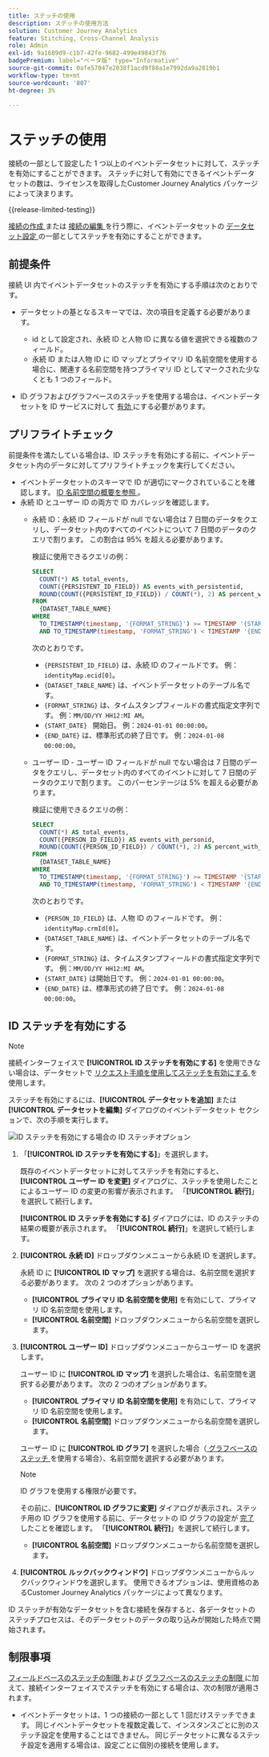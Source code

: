 ```yaml
---
title: ステッチの使用
description: ステッチの使用方法
solution: Customer Journey Analytics
feature: Stitching, Cross-Channel Analysis
role: Admin
exl-id: 9a1689d9-c1b7-42fe-9682-499e49843f76
badgePremium: label="ベータ版" type="Informative"
source-git-commit: 0afe57047e2038f1acd9f88a1e7992da9a2819b1
workflow-type: tm+mt
source-wordcount: '807'
ht-degree: 3%

---
```


# ステッチの使用

接続の一部として設定した 1 つ以上のイベントデータセットに対して、ステッチを有効にすることができます。 ステッチに対して有効にできるイベントデータセットの数は、ライセンスを取得したCustomer Journey Analytics パッケージによって決まります。

{{release-limited-testing}}

[ 接続の作成 ](/help/connections/create-connection.md#dataset-settings) または [ 接続の編集 ](/help/connections/create-connection.md) を行う際に、イベントデータセットの [ データセット設定 ](/help/connections/manage-connections.md#edit-a-connection) の一部としてステッチを有効にすることができます。

## 前提条件

接続 UI 内でイベントデータセットのステッチを有効にする手順は次のとおりです。

* データセットの基となるスキーマでは、次の項目を定義する必要があります。

   * id として設定され、永続 ID と人物 ID に異なる値を選択できる複数のフィールド。
   * 永続 ID または人物 ID に ID マップとプライマリ ID 名前空間を使用する場合に、関連する名前空間を持つプライマリ ID としてマークされた少なくとも 1 つのフィールド。

* ID グラフおよびグラフベースのステッチを使用する場合は、イベントデータセットを ID サービスに対して [ 有効 ](/help/stitching/faq.md#enable-a-dataset-for-the-identity-service) にする必要があります。


## プリフライトチェック

前提条件を満たしている場合は、ID ステッチを有効にする前に、イベントデータセット内のデータに対してプリフライトチェックを実行してください。

* イベントデータセットのスキーマで ID が適切にマークされていることを確認します。 [ID 名前空間の概要を参照 ](https://experienceleague.adobe.com/ja/docs/experience-platform/identity/features/namespaces)。
* 永続 ID とユーザー ID の両方で ID カバレッジを確認します。
   * 永続 ID：永続 ID フィールドが null でない場合は 7 日間のデータをクエリし、データセット内のすべてのイベントについて 7 日間のデータのクエリで割ります。 この割合は 95% を超える必要があります。

     検証に使用できるクエリの例：

     ```sql
     SELECT
       COUNT(*) AS total_events,
       COUNT({PERSISTENT_ID_FIELD}) AS events_with_persistentid,
       ROUND(COUNT({PERSISTENT_ID_FIELD}) / COUNT(*), 2) AS percent_with_persistentid_not_null
     FROM 
       {DATASET_TABLE_NAME}
     WHERE
       TO_TIMESTAMP(timestamp, '{FORMAT_STRING}') >= TIMESTAMP '{START_DATE}'
       AND TO_TIMESTAMP(timestamp, 'FORMAT_STRING') < TIMESTAMP '{END_DATE}';
     ```

     次のとおりです。

      * `{PERSISTENT_ID_FIELD}` は、永続 ID のフィールドです。 例：`identityMap.ecid[0]`。
      * `{DATASET_TABLE_NAME}` は、イベントデータセットのテーブル名です。
      * `{FORMAT_STRING}` は、タイムスタンプフィールドの書式指定文字列です。 例：`MM/DD/YY HH12:MI AM`。
      * `{START_DATE} ` 開始日。 例：`2024-01-01 00:00:00`。
      * `{END_DATE}` は、標準形式の終了日です。 例：`2024-01-08 00:00:00`。


   * ユーザー ID - ユーザー ID フィールドが null でない場合は 7 日間のデータをクエリし、データセット内のすべてのイベントに対して 7 日間のデータのクエリで割ります。 このパーセンテージは 5% を超える必要があります。

     検証に使用できるクエリの例：

     ```sql
     SELECT
       COUNT(*) AS total_events,
       COUNT({PERSON_ID_FIELD}) AS events_with_personid,
       ROUND(COUNT({PERSON_ID_FIELD}) / COUNT(*), 2) AS percent_with_personid_not_null
     FROM 
       {DATASET_TABLE_NAME}
     WHERE
       TO_TIMESTAMP(timestamp, '{FORMAT_STRING}') >= TIMESTAMP '{START_DATE}'
       AND TO_TIMESTAMP(timestamp, 'FORMAT_STRING') < TIMESTAMP '{END_DATE}';
     ```

     次のとおりです。

      * `{PERSON_ID_FIELD}` は、人物 ID のフィールドです。 例：`identityMap.crmId[0]`。
      * `{DATASET_TABLE_NAME}` は、イベントデータセットのテーブル名です。
      * `{FORMAT_STRING}` は、タイムスタンプフィールドの書式指定文字列です。 例：`MM/DD/YY HH12:MI AM`。
      * `{START_DATE}` は開始日です。 例：`2024-01-01 00:00:00`。
      * `{END_DATE}` は、標準形式の終了日です。 例：`2024-01-08 00:00:00`。



## ID ステッチを有効にする

>[!NOTE]
>
>接続インターフェイスで **[!UICONTROL ID ステッチを有効にする]** を使用できない場合は、データセットで [ リクエスト手順を使用してステッチを有効にする ](/help/stitching/use-stitching.md) を使用します。



ステッチを有効にするには、**[!UICONTROL データセットを追加]** または **[!UICONTROL データセットを編集]** ダイアログのイベントデータセット セクションで、次の手順を実行します。

![ID ステッチを有効にする場合の ID ステッチオプション ](assets/identity-stitching-ui.png)

1. 「**[!UICONTROL ID ステッチを有効にする]**」を選択します。

   既存のイベントデータセットに対してステッチを有効にすると、**[!UICONTROL ユーザー ID を変更]** ダイアログに、ステッチを使用したことによるユーザー ID の変更の影響が表示されます。 「**[!UICONTROL 続行]**」を選択して続行します。

   **[!UICONTROL ID ステッチを有効にする]** ダイアログには、ID のステッチの結果の概要が表示されます。 「**[!UICONTROL 続行]**」を選択して続行します。

1. **[!UICONTROL 永続 ID]** ドロップダウンメニューから永続 ID を選択します。

   永続 ID に **[!UICONTROL ID マップ]** を選択する場合は、名前空間を選択する必要があります。 次の 2 つのオプションがあります。

   * **[!UICONTROL プライマリ ID 名前空間を使用]** を有効にして、プライマリ ID 名前空間を使用します。
   * **[!UICONTROL 名前空間]** ドロップダウンメニューから名前空間を選択します。

1. **[!UICONTROL ユーザー ID]** ドロップダウンメニューからユーザー ID を選択します。

   ユーザー ID に **[!UICONTROL ID マップ]** を選択した場合は、名前空間を選択する必要があります。 次の 2 つのオプションがあります。

   * **[!UICONTROL プライマリ ID 名前空間を使用]** を有効にして、プライマリ ID 名前空間を使用します。
   * **[!UICONTROL 名前空間]** ドロップダウンメニューから名前空間を選択します。


   ユーザー ID に **[!UICONTROL ID グラフ]** を選択した場合（[ グラフベースのステッチ ](/help/stitching/gbs.md) を使用する場合）、名前空間を選択する必要があります。

   >[!NOTE]
   >
   >ID グラフを使用する権限が必要です。
   >

   その前に、**[!UICONTROL ID グラフに変更]** ダイアログが表示され、ステッチ用の ID グラフを使用する前に、データセットの ID グラフの設定が [ 完了 ](/help/stitching/faq.md#enable-a-dataset-for-the-identity-service) したことを確認します。 「**[!UICONTROL 続行]**」を選択して続行します。

   * **[!UICONTROL 名前空間]** ドロップダウンメニューから名前空間を選択します。


1. **[!UICONTROL ルックバックウィンドウ]** ドロップダウンメニューからルックバックウィンドウを選択します。 使用できるオプションは、使用資格のあるCustomer Journey Analytics パッケージによって異なります。

ID ステッチが有効なデータセットを含む接続を保存すると、各データセットのステッチプロセスは、そのデータセットのデータの取り込みが開始した時点で開始されます。

## 制限事項

[ フィールドベースのステッチの制限 ](/help/stitching/fbs.md#limitations) および [ グラフベースのステッチの制限 ](/help/stitching/gbs.md#limitations) に加えて、接続インターフェイスでステッチを有効にする場合は、次の制限が適用されます。

* イベントデータセットは、1 つの接続の一部として 1 回だけステッチできます。 同じイベントデータセットを複数定義して、インスタンスごとに別のステッチ設定を使用することはできません。 同じデータセットに異なるステッチ設定を適用する場合は、設定ごとに個別の接続を使用します。

